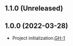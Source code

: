 ## 1.1.0 (Unreleased)

## 1.0.0 (2022-03-28)
- Project initialization.[GH-1](https://github.com/terraform-alicloud-modules/terraform-alicloud-ecp/pull/1)
